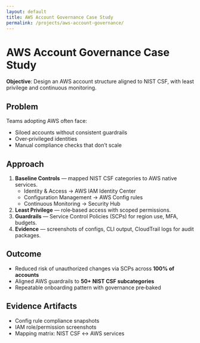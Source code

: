 ```yaml
---
layout: default
title: AWS Account Governance Case Study
permalink: /projects/aws-account-governance/
---
```


# AWS Account Governance Case Study

**Objective**: Design an AWS account structure aligned to NIST CSF, with least privilege and continuous monitoring.

## Problem
Teams adopting AWS often face:
- Siloed accounts without consistent guardrails  
- Over‑privileged identities  
- Manual compliance checks that don’t scale  

## Approach
1. **Baseline Controls** — mapped NIST CSF categories to AWS native services.  
   - Identity & Access → AWS IAM Identity Center  
   - Configuration Management → AWS Config rules  
   - Continuous Monitoring → Security Hub  
2. **Least Privilege** — role‑based access with scoped permissions.  
3. **Guardrails** — Service Control Policies (SCPs) for region use, MFA, budgets.  
4. **Evidence** — screenshots of configs, CLI output, CloudTrail logs for audit packages.

## Outcome
- Reduced risk of unauthorized changes via SCPs across **100% of accounts**  
- Aligned AWS guardrails to **50+ NIST CSF subcategories**  
- Repeatable onboarding pattern with governance pre‑baked

## Evidence Artifacts
- Config rule compliance snapshots  
- IAM role/permission screenshots  
- Mapping matrix: NIST CSF ↔ AWS services
